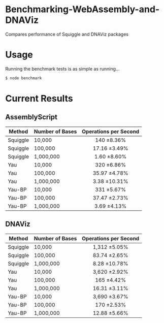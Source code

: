 # Benchmarking-WebAssembly-and-DNAViz
Compares performance of Squiggle and DNAViz packages

# Usage
Running the benchmark tests is as simple as running...
```ts
$ node benchmark
```

# Current Results
## AssemblyScript
| Method | Number of Bases | Operations per Second |
| ------ | ------------- |:-------------:|
| Squiggle | 10,000 | 140 ±8.36% |
| Squiggle | 100,000 | 17.16 ±3.49% |
| Squiggle | 1,000,000 | 1.60 ±8.60% |
| Yau | 10,000 | 320 ±6.86% |
| Yau | 100,000 | 35.97 ±4.78% |
| Yau | 1,000,000 | 3.38 ±10.31% |
| Yau-BP | 10,000 | 331 ±5.67% |
| Yau-BP | 100,000 | 37.47 ±2.73% |
| Yau-BP | 1,000,000 | 3.69 ±4.13% |

## DNAViz
| Method | Number of Bases | Operations per Second |
| ------ | ------------- |:-------------:|
| Squiggle | 10,000 | 1,312 ±5.05% |
| Squiggle | 100,000 | 83.74 ±2.65% |
| Squiggle | 1,000,000 | 8.28 ±10.78% |
| Yau | 10,000 | 3,620 ±2.92% |
| Yau | 100,000 | 165 ±4.42% |
| Yau | 1,000,000 | 16.31 ±3.11% |
| Yau-BP | 10,000 | 3,690 ±3.67% |
| Yau-BP | 100,000 | 170 ±2.53% |
| Yau-BP | 1,000,000 | 12.88 ±5.66% |